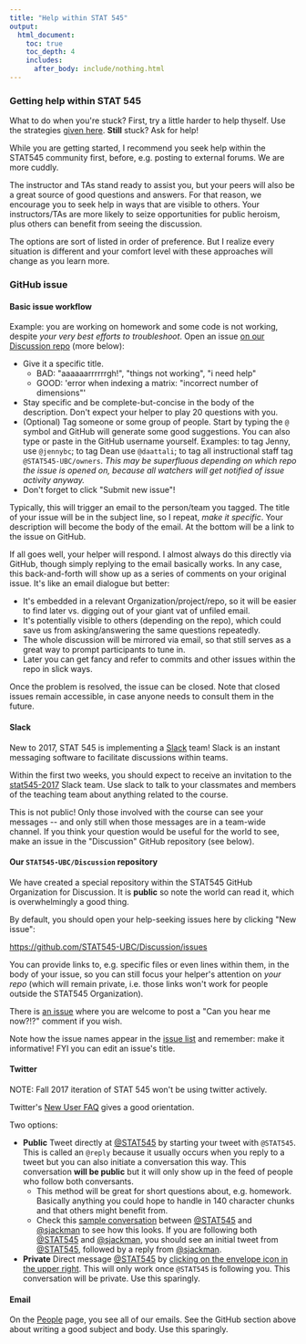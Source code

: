 ```yaml
---
title: "Help within STAT 545"
output:
  html_document:
    toc: true
    toc_depth: 4
    includes:
      after_body: include/nothing.html
---
```


### Getting help within STAT 545

What to do when you're stuck? First, try a little harder to help thyself. Use the strategies [given here](help-general.html). __Still__ stuck? Ask for help! 

While you are getting started, I recommend you seek help within the STAT545 community first, before, e.g. posting to external forums. We are more cuddly.

The instructor and TAs stand ready to assist you, but your peers will also be a great source of good questions and answers. For that reason, we encourage you to seek help in ways that are visible to others. Your instructors/TAs are more likely to seize opportunities for public heroism, plus others can benefit from seeing the discussion.

The options are sort of listed in order of preference. But I realize every situation is different and your comfort level with these approaches will change as you learn more.

### GitHub issue

#### Basic issue workflow

Example: you are working on homework and some code is not working, despite *your very best efforts to troubleshoot*. Open an issue [on our Discussion repo](https://github.com/STAT545-UBC/Discussion/issues) (more below):

  * Give it a specific title.
    - BAD: "aaaaaarrrrrrgh!", "things not working", "i need help"
    - GOOD: 'error when indexing a matrix: "incorrect number of dimensions"'
  * Stay specific and be complete-but-concise in the body of the description. Don't expect your helper to play 20 questions with you.
  * (Optional) Tag someone or some group of people. Start by typing the `@` symbol and GitHub will generate some good suggestions. You can also type or paste in the GitHub username yourself. Examples: to tag Jenny, use `@jennybc`; to tag Dean use `@daattali`; to tag all instructional staff tag `@STAT545-UBC/owners`. *This may be superfluous depending on which repo the issue is opened on, because all watchers will get notified of issue activity anyway.*
  * Don't forget to click "Submit new issue"!

Typically, this will trigger an email to the person/team you tagged. The title of your issue will be in the subject line, so I repeat, *make it specific*. Your description will become the body of the email. At the bottom will be a link to the issue on GitHub.

If all goes well, your helper will respond. I almost always do this directly via GitHub, though simply replying to the email basically works. In any case, this back-and-forth will show up as a series of comments on your original issue. It's like an email dialogue but better:

  * It's embedded in a relevant Organization/project/repo, so it will be easier to find later vs. digging out of your giant vat of unfiled email.
  * It's potentially visible to others (depending on the repo), which could save us from asking/answering the same questions repeatedly.
  * The whole discussion will be mirrored via email, so that still serves as a great way to prompt participants to tune in.
  * Later you can get fancy and refer to commits and other issues within the repo in slick ways.
  
Once the problem is resolved, the issue can be closed. Note that closed issues remain accessible, in case anyone needs to consult them in the future.
  
  
#### Slack

New to 2017, STAT 545 is implementing a [Slack](https://slack.com/) team! Slack is an instant messaging software to facilitate discussions within teams.

Within the first two weeks, you should expect to receive an invitation to the [stat545-2017](stat545-2017.slack.com) Slack team. Use slack to talk to your classmates and members of the teaching team about anything related to the course. 

This is not public! Only those involved with the course can see your messages -- and only still when those messages are in a team-wide channel. If you think your question would be useful for the world to see, make an issue in the "Discussion" GitHub repository (see below).

  
#### Our `STAT545-UBC/Discussion` repository

We have created a special repository within the STAT545 GitHub Organization for Discussion. It is __public__ so note the world can read it, which is overwhelmingly a good thing.

By default, you should open your help-seeking issues here by clicking "New issue":

<https://github.com/STAT545-UBC/Discussion/issues>

You can provide links to, e.g. specific files or even lines within them, in the body of your issue, so you can still focus your helper's attention on *your repo* (which will remain private, i.e. those links won't work for people outside the STAT545 Organization).

There is [an issue](https://github.com/STAT545-UBC/Discussion/issues/86) where you are welcome to post a "Can you hear me now?!?" comment if you wish.

Note how the issue names appear in the [issue list](https://github.com/STAT545-UBC/Discussion/issues) and remember: make it informative! FYI you can edit an issue's title.


#### Twitter

NOTE: Fall 2017 iteration of STAT 545 won't be using twitter actively. 

Twitter's [New User FAQ](https://support.twitter.com/articles/13920-new-user-faqs) gives a good orientation.

Two options:

  * __Public__ Tweet directly at [\@STAT545](https://twitter.com/STAT545) by starting your tweet with `@STAT545`. This is called an `@reply` because it usually occurs when you reply to a tweet but you can also initiate a conversation this way. This conversation __will be public__ but it will only show up in the feed of people who follow both conversants.
    - This method will be great for short questions about, e.g. homework. Basically anything you could hope to handle in 140 character chunks and that others might benefit from.
    - Check this [sample conversation](https://twitter.com/STAT545/status/507627877169242113) between [\@STAT545](https://twitter.com/STAT545) and [\@sjackman](https://twitter.com/sjackman) to see how this looks. If you are following both [\@STAT545](https://twitter.com/STAT545) and [\@sjackman](https://twitter.com/sjackman), you should see an initial tweet from [\@STAT545](https://twitter.com/STAT545), followed by a reply from [\@sjackman](https://twitter.com/sjackman).
  * __Private__ Direct message [\@STAT545](https://twitter.com/STAT545) by [clicking on the envelope icon in the upper right](https://support.twitter.com/articles/14606-how-to-post-and-delete-direct-messages-dms). This will only work once `@STAT545` is following you. This conversation will be private. Use this sparingly.

#### Email

On the [People](people.html) page, you see all of our emails. See the GitHub section above about writing a good subject and body. Use this sparingly.
